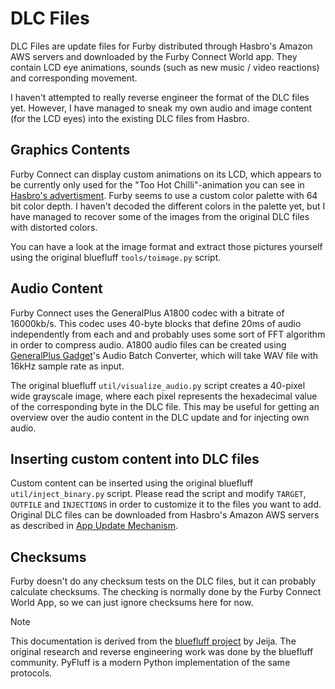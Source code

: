 # DLC Files

DLC Files are update files for Furby distributed through Hasbro's Amazon AWS servers and downloaded by the Furby Connect World app. They contain LCD eye animations, sounds (such as new music / video reactions) and corresponding movement.

I haven't attempted to really reverse engineer the format of the DLC files yet. However, I have managed to sneak my own audio and image content (for the LCD eyes) into the existing DLC files from Hasbro.

## Graphics Contents
Furby Connect can display custom animations on its LCD, which appears to be currently only used for the "Too Hot Chilli"-animation you can see in [Hasbro's advertisment](https://youtu.be/9GEAIgOgy_o?t=55). Furby seems to use a custom color palette with 64 bit color depth. I haven't decoded the different colors in the palette yet, but I have managed to recover some of the images from the original DLC files with distorted colors.

You can have a look at the image format and extract those pictures yourself using the original bluefluff `tools/toimage.py` script.

## Audio Content
Furby Connect uses the GeneralPlus A1800 codec with a bitrate of 16000kb/s. This codec uses 40-byte blocks that define 20ms of audio independently from each and and probably uses some sort of FFT algorithm in order to compress audio. A1800 audio files can be created using [GeneralPlus Gadget](http://www.generalplus.com/1LVlangLNxxSVyySNservice_n_support_d)'s Audio Batch Converter, which will take WAV file with 16kHz sample rate as input.

The original bluefluff `util/visualize_audio.py` script creates a 40-pixel wide grayscale image, where each pixel represents the hexadecimal value of the corresponding byte in the DLC file. This may be useful for getting an overview over the audio content in the DLC update and for injecting own audio.

## Inserting custom content into DLC files
Custom content can be inserted using the original bluefluff `util/inject_binary.py` script. Please read the script and modify `TARGET`, `OUTFILE` and `INJECTIONS` in order to customize it to the files you want to add. Original DLC files can be downloaded from Hasbro's Amazon AWS servers as described in [App Update Mechanism](connectworld.md).

## Checksums
Furby doesn't do any checksum tests on the DLC files, but it can probably calculate checksums. The checking is normally done by the Furby Connect World App, so we can just ignore checksums here for now.


> [!NOTE]
> This documentation is derived from the [bluefluff project](https://github.com/Jeija/bluefluff) by Jeija. The original research and reverse engineering work was done by the bluefluff community. PyFluff is a modern Python implementation of the same protocols.